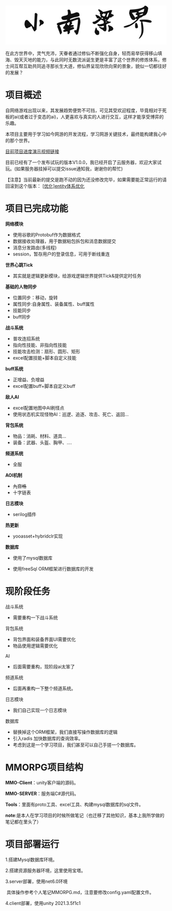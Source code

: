 

![image-removebg](README.assets/image-removebg.png) 

在此方世界中，灵气充沛，天眷者通过修仙不断强化自身，轻而易举获得移山填海、毁天灭地的能力，与此同时无数流派诞生更是丰富了这个世界的修炼体系，修士间互帮互助共同追寻那长生大道，修仙界呈现欣欣向荣的景象，貌似一切都往好的发展？



# 项目概述

自网络游戏出现以来，其发展趋势便势不可挡，可见其受欢迎程度，毕竟相对于死板的ai(或者过于变态的ai)，人更喜欢与真实的人进行交互，这样才能享受博弈的乐趣。

本项目主要用于学习如今网游的开发流程，学习网游关键技术，最终能构建我心中的那个世界。

[目前项目进度演示视频链接](https://www.bilibili.com/video/BV1Rw4m1m7vS/?spm_id_from=333.999.0.0&vd_source=ff929fb8407b30d15d4d258e14043130)

目前已经有了一个发布试玩的版本V1.0.0，我已经开启了云服务器，欢迎大家试玩。(如果服务器挂掉可以提交issue通知我，谢谢你的帮忙)

【注意】当前最新的提交是跑不动的因为还没修改完毕，如果需要能正常运行的请回滚到这个版本：
[[优化\]entity体系优化](https://github.com/lianglllll/MMORPG/commit/f6ffd16b4dfb8d5f54ca9adc12fae552add90e5e)

# 项目已完成功能

**网络模块**

- 使用谷歌的Protobuf作为数据格式
- 数据接收处理器，用于数据粘包拆包和消息数据提交
- 消息分发路由(多线程)
- session，暂存用户的登录信息，可用于断线重连

**世界心跳Tick**
- 其实就是逻辑更新模块，给游戏逻辑世界提供Tick&提供定时任务

**基础的人物同步**

- 位置同步：移动，旋转
- 属性同步:自身属性、装备属性、buff属性
- 技能同步
- buff同步

**战斗系统**

- 普攻连招系统
- 指向性技能、非指向性技能
- 技能攻击检测：扇形、圆形、矩形
- excel配置技能+脚本自定义技能

**buff系统**
- 正增益、负增益
- excel配置buff+脚本自定义buff

**敌人AI**
- excel配置地图中AI刷怪点
- 使用状态机实现怪物AI：巡逻、追逐、攻击、死亡、返回...

**背包系统**
- 物品：消耗、材料、道具...
- 装备：武器、头盔、胸甲、....

**频道系统**
- 全服

**AOI机制**

- ~~九宫格~~
- 十字链表

**日志模块**

- serilog插件

**热更新**

- yooasset+hybridclr实现

**数据库**

- 使用了mysql数据库

- 使用freeSql ORM框架进行数据库的开发

  





# 现阶段任务

战斗系统

- 需要重构一下战斗系统

背包系统

- 背包界面和装备界面UI需要优化
- 物品使用逻辑需要优化

AI

- 后面需要重构，现阶段ai太笨了

频道系统

- 后面再重构一下整个频道系统。

日志模块

- 我们自己实现一个日志模块

数据库

- 替换掉这个ORM框架，我们直接写操作数据库的逻辑
- 引入radis 加快数据库的查询效率。
- 考虑到这是一个学习项目，我们甚至可以自己手搓一个数据库。






# MMORPG项目结构

**MMO-Client**：unity客户端的源码。

**MMO-SERVER**：服务端C#源代码。

**Tools**：里面有proto工具、excel工具、构建mysql数据库的sql文件。

**note**:是本人在学习项目的时候所做笔记（也迁移了其他知识，基本上我所学做的笔记都在里头了）



# 项目部署运行

1.搭建Mysql数据库环境。

2.搭建资源服务器环境，这里使用宝塔。

3.server部署，使用net6.0环境

​	具体操作参考个人笔记MMORPG.md，注意要修改config.yaml配置文件。

4.client部署，使用unity 2021.3.5f1c1